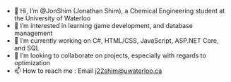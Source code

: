 - 👋 Hi, I’m @JonShim (Jonathan Shim), a Chemical Engineering student at the University of Waterloo
- 👀 I’m interested in learning game development, and database management
- 🌱 I’m currently working on C#, HTML/CSS, JavaScript, ASP.NET Core, and SQL
- 💞️ I’m looking to collaborate on projects, especially with regards to optimization
- 📫 How to reach me : Email j22shim@uwaterloo.ca

<!---
JonShim/JonShim is a ✨ special ✨ repository because its `README.md` (this file) appears on your GitHub profile.
You can click the Preview link to take a look at your changes.
--->
